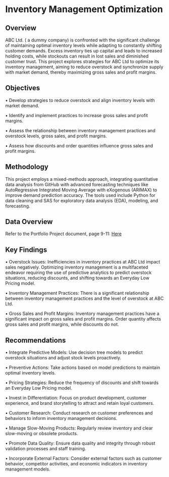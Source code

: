 # Inventory Management Optimization

## Overview

ABC Ltd. ( a dummy company) is confronted with the significant challenge of maintaining optimal inventory levels while adapting to constantly shifting customer demands. Excess inventory ties up capital and leads to increased holding costs, while stockouts can result in lost sales and diminished customer trust. This project explores strategies for ABC Ltd to optimize its inventory management, aiming to reduce overstock and synchronize supply with market demand, thereby maximizing gross sales and profit margins.

## Objectives

•	Develop strategies to reduce overstock and align inventory levels with market demand.

•	Identify and implement practices to increase gross sales and profit margins.

•	Assess the relationship between inventory management practices and overstock levels, gross sales, and profit margins.

•	Assess how discounts and order quantities influence gross sales and profit margins.

## Methodology

This project employs a mixed-methods approach, integrating quantitative data analysis from GitHub with advanced forecasting techniques like AutoRegressive Integrated Moving Average with eXogenous (ARIMAX) to improve demand prediction accuracy. The tools used include Python for data cleaning and SAS for exploratory data analysis (EDA), modeling, and forecasting.

## Data Overview

Refer to the Portfolio Project document, page 9-11: [Here]()

## Key Findings

•	Overstock Issues: Inefficiencies in inventory practices at ABC Ltd impact sales negatively. Optimizing inventory management is a multifaceted endeavor requiring the use of predictive analytics to predict overstock situations, reducing discounts, and shifting towards an Everyday Low Pricing model.

•	Inventory Management Practices: There is a significant relationship between inventory management practices and the level of overstock at ABC Ltd.

•	Gross Sales and Profit Margins: Inventory management practices have a significant impact on gross sales and profit margins. Order quantity affects gross sales and profit margins, while discounts do not.

## Recommendations

•	Integrate Predictive Models: Use decision tree models to predict overstock situations and adjust stock levels proactively.

•	Preventive Actions: Take actions based on model predictions to maintain optimal inventory levels.

•	Pricing Strategies: Reduce the frequency of discounts and shift towards an Everyday Low Pricing model.

•	Invest in Differentiation: Focus on product development, customer experience, and brand storytelling to attract and retain loyal customers.

•	Customer Research: Conduct research on customer preferences and behaviors to inform inventory management decisions.

•	Manage Slow-Moving Products: Regularly review inventory and clear slow-moving or obsolete products.

•	Promote Data Quality: Ensure data quality and integrity through robust validation processes and staff training.

•	Incorporate External Factors: Consider external factors such as customer behavior, competitor activities, and economic indicators in inventory management models.




